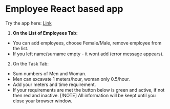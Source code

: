 # Employee React based app
Try the app here: [Link](http://elektro-daniel.cz/projects/employees_react/)
1. **On the List of Employees Tab:**
- You can add employees, choose Female/Male, remove employee from the list.
- If you left name/surname empty - it wont add (error message appears).
2. On the Task Tab:
- Sum numbers of Men and Woman.
- Men can excavate 1 meters/hour, woman only 0.5/hour.
- Add your meters and time requirement.
- If your requirements are met the button below is <span class="green">green</span> and active, if not then <span class="red">red</span> and inactive.
[!NOTE]
All information will be keept until you close your browser window.
